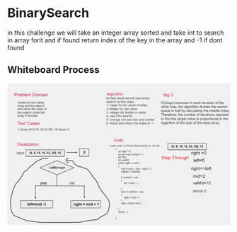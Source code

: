 # BinarySearch
in this challenge we will take an integer array sorted and take int to search in array forit 
and if found return index of the key in the array and -1 if dont found
## Whiteboard Process
![Whiteboard1](cc3.png)



